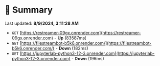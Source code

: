 # 📖 Summary
Last updated: **8/9/2024, 3:11:28 AM**

- `GET` [https://restreamer-09gx.onrender.com](https://restreamer-09gx.onrender.com) - **Up** (83587ms)
- `GET` [https://filestreambot-b5k6.onrender.com/](https://filestreambot-b5k6.onrender.com/) - **Down** (182ms)
- `GET` [https://jupyterlab-python3-12-3.onrender.com](https://jupyterlab-python3-12-3.onrender.com) - **Down** (196ms)
